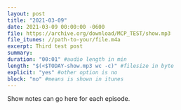 ```yaml
---
layout: post
title: "2021-03-09"
date: 2021-03-09 00:00:00 -0600
file: https://archive.org/download/MCP_TEST/show.mp3
file_itunes: //path-to-your/file.m4a
excerpt: Third test post
summary: 
duration: "00:01" #audio length in min
length: "$(<$TODAY-show.mp3 wc -c)" #filesize in byte
explicit: "yes" #other option is no
block: "no" #means is shown in itunes
---
```

Show notes can go here for each episode.
